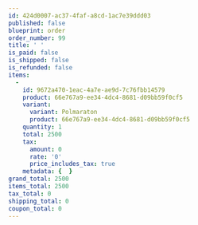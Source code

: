 ```yaml
---
id: 424d0007-ac37-4faf-a8cd-1ac7e39ddd03
published: false
blueprint: order
order_number: 99
title: ' '
is_paid: false
is_shipped: false
is_refunded: false
items:
  -
    id: 9672a470-1eac-4a7e-ae9d-7c76fbb14579
    product: 66e767a9-ee34-4dc4-8681-d09bb59f0cf5
    variant:
      variant: Polmaraton
      product: 66e767a9-ee34-4dc4-8681-d09bb59f0cf5
    quantity: 1
    total: 2500
    tax:
      amount: 0
      rate: '0'
      price_includes_tax: true
    metadata: {  }
grand_total: 2500
items_total: 2500
tax_total: 0
shipping_total: 0
coupon_total: 0
---
```

